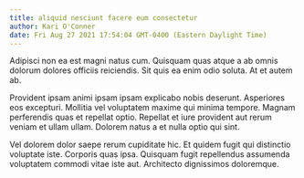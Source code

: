 ```yaml
---
title: aliquid nesciunt facere eum consectetur
author: Kari O'Conner
date: Fri Aug 27 2021 17:54:04 GMT-0400 (Eastern Daylight Time)
---
```

Adipisci non ea est magni natus cum. Quisquam quas atque a ab omnis dolorum dolores officiis reiciendis. Sit quis ea enim odio soluta. At et autem ab.

 Provident ipsam animi ipsam ipsam explicabo nobis deserunt. Asperiores eos excepturi. Mollitia vel voluptatem maxime qui minima tempore. Magnam perferendis quas et repellat optio. Repellat et iure provident aut rerum veniam et ullam ullam. Dolorem natus a et nulla optio qui sint.

 Vel dolorem dolor saepe rerum cupiditate hic. Et quidem fugit qui distinctio voluptate iste. Corporis quas ipsa. Quisquam fugit repellendus assumenda voluptatem commodi vitae iste aut. Architecto dignissimos doloremque.